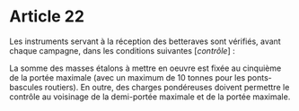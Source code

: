 # Article 22

Les instruments servant à la réception des betteraves sont vérifiés, avant chaque campagne, dans les conditions suivantes [*contrôle*] :

La somme des masses étalons à mettre en oeuvre est fixée au cinquième de la portée maximale (avec un maximum de 10 tonnes pour les ponts-bascules routiers). En outre, des charges pondéreuses doivent permettre le contrôle au voisinage de la demi-portée maximale et de la portée maximale.
